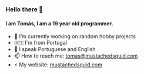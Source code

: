 ### Hello there 👋
#### I am Tomás, I am a 19 year old programmer.

- 🔭 I’m currently working on random hobby projects
- :portugal: I'm from Portugal
- :page_with_curl: I speak Portuguese and English
- 📫 How to reach me: tomas@mustachedsquid.com 
- ⚡ My website: [mustachedsquid.com](https://www.mustachedsquid.com/) 
